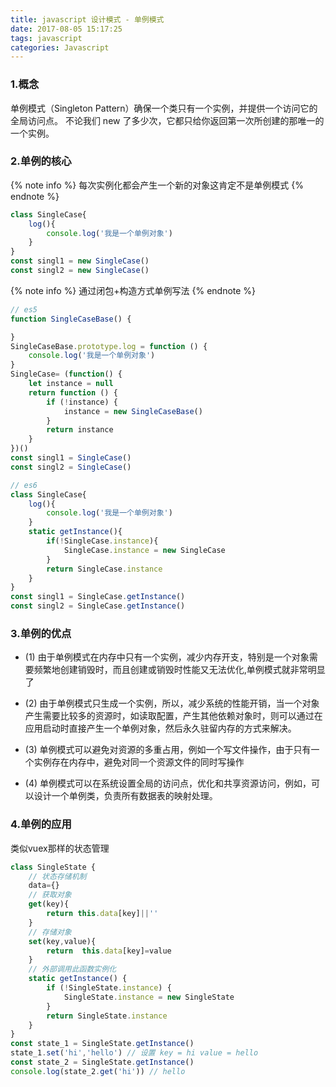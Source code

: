 ```yaml
---
title: javascript 设计模式 - 单例模式
date: 2017-08-05 15:17:25
tags: javascript
categories: Javascript
---
```


### 1.概念
单例模式（Singleton Pattern）确保一个类只有一个实例，并提供一个访问它的全局访问点。
不论我们 new 了多少次，它都只给你返回第一次所创建的那唯一的一个实例。

### 2.单例的核心
{% note info %}
每次实例化都会产生一个新的对象这肯定不是单例模式
{% endnote %}
```javascript
class SingleCase{
    log(){
        console.log('我是一个单例对象')
    }
}
const singl1 = new SingleCase()
const singl2 = new SingleCase()
```

{% note info %}
通过闭包+构造方式单例写法
{% endnote %}

```javascript
// es5
function SingleCaseBase() {

}
SingleCaseBase.prototype.log = function () {
    console.log('我是一个单例对象')
}
SingleCase= (function() {
    let instance = null
    return function () {
        if (!instance) {
            instance = new SingleCaseBase()
        }
        return instance
    }
})()
const singl1 = SingleCase()
const singl2 = SingleCase()

```

```javascript
// es6
class SingleCase{
    log(){
        console.log('我是一个单例对象')
    }
    static getInstance(){
        if(!SingleCase.instance){
            SingleCase.instance = new SingleCase
        }
        return SingleCase.instance
    }
}
const singl1 = SingleCase.getInstance()
const singl2 = SingleCase.getInstance()
```

### 3.单例的优点
* (1) 由于单例模式在内存中只有一个实例，减少内存开支，特别是一个对象需要频繁地创建销毁时，而且创建或销毁时性能又无法优化,单例模式就非常明显了

* (2) 由于单例模式只生成一个实例，所以，减少系统的性能开销，当一个对象产生需要比较多的资源时，如读取配置，产生其他依赖对象时，则可以通过在应用启动时直接产生一个单例对象，然后永久驻留内存的方式来解决。

* (3) 单例模式可以避免对资源的多重占用，例如一个写文件操作，由于只有一个实例存在内存中，避免对同一个资源文件的同时写操作

* (4) 单例模式可以在系统设置全局的访问点，优化和共享资源访问，例如，可以设计一个单例类，负责所有数据表的映射处理。

### 4.单例的应用
类似vuex那样的状态管理
```javascript
class SingleState {
    // 状态存储机制
    data={}
    // 获取对象
    get(key){
        return this.data[key]||''
    }
    // 存储对象
    set(key,value){
        return  this.data[key]=value
    }
    // 外部调用此函数实例化
    static getInstance() {
        if (!SingleState.instance) {
            SingleState.instance = new SingleState
        }
        return SingleState.instance
    }
}
const state_1 = SingleState.getInstance()
state_1.set('hi','hello') // 设置 key = hi value = hello
const state_2 = SingleState.getInstance()
console.log(state_2.get('hi')) // hello
```